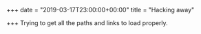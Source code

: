 +++
date = "2019-03-17T23:00:00+00:00"
title = "Hacking away"

+++
Trying to get all the paths and links to load properly.